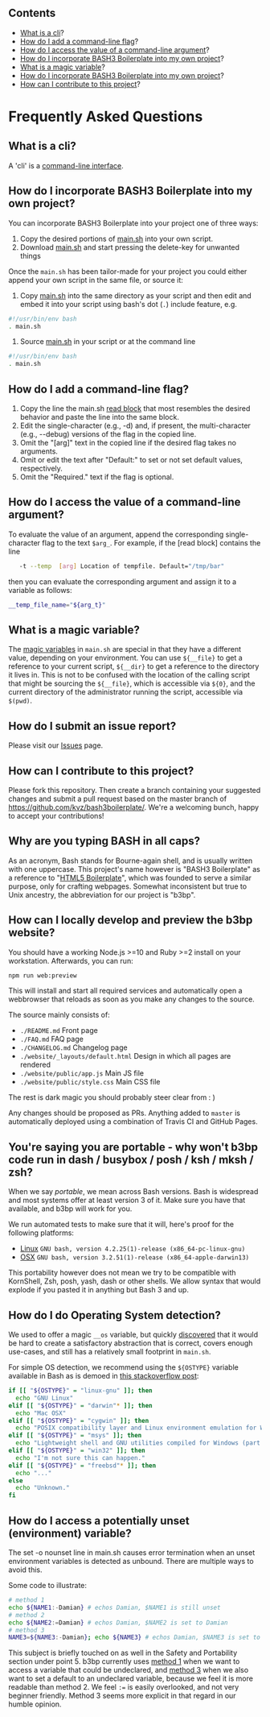 [This document is formatted with GitHub-Flavored Markdown.   ]:#
[For better viewing, including hyperlinks, read it online at ]:#
[https://github.com/kvz/bash3boilerplate/blob/master/FAQ.md  ]:#

## Contents

* [What is a cli](#what-is-a-cli)?
* [How do I add a command-line flag](#how-do-i-add-a-command-line-flag)?
* [How do I access the value of a command-line argument](#how-do-i-access-the-value-of-a-command-line-argument)?
* [How do I incorporate BASH3 Boilerplate into my own project](#how-do-i-incorporate-bash3boilerplate-into-my-own-project)?
* [What is a magic variable](#what-is-a-magic-variable)?
* [How do I incorporate BASH3 Boilerplate into my own project](#how-do-i-incorporate-bash3boilerplate-into-my-own-project)?
* [How can I contribute to this project](#how-can-i-contribute-to-this-project)?

<!--more-->

# Frequently Asked Questions

## What is a cli?

A 'cli' is a [command-line interface](https://en.wikipedia.org/wiki/Command-line_interface).

## How do I incorporate BASH3 Boilerplate into my own project?

You can incorporate BASH3 Boilerplate into your project one of three ways:
1. Copy the desired portions of [main.sh](https://github.com/kvz/bash3boilerplate/blob/master/main.sh) into your own script.
1. Download [main.sh](https://github.com/kvz/bash3boilerplate/blob/master/main.sh) and start pressing the delete-key for unwanted things

Once the `main.sh` has been tailor-made for your project you could either append your own script in the same file, or source it:

1. Copy [main.sh](https://github.com/kvz/bash3boilerplate/blob/master/main.sh) into the same directory as your script and then edit and embed it into your script using bash's dot (`.`) include feature, e.g.
```bash
#!/usr/bin/env bash
. main.sh
```
1. Source [main.sh](https://github.com/kvz/bash3boilerplate/blob/master/main.sh) in your script or at the command line
```bash
#!/usr/bin/env bash
. main.sh
```

## How do I add a command-line flag?

1. Copy the line the main.sh [read block](https://github.com/kvz/bash3boilerplate/blob/master/main.sh#L53) that most resembles the desired behavior and paste the line into the same block.
1. Edit the single-character (e.g., -d) and, if present, the multi-character (e.g., --debug) versions of the flag in the copied line.  
1. Omit the "[arg]" text in the copied line if the desired flag takes no arguments.
1. Omit or edit the text after "Default:" to set or not set default values, respectively. 
1. Omit the "Required." text if the flag is optional.

## How do I access the value of a command-line argument?

To evaluate the value of an argument, append the corresponding single-character flag to the text `$arg_`.  For example, if the [read block]
contains the line
```bash
   -t --temp  [arg] Location of tempfile. Default="/tmp/bar"
```

then you can evaluate the corresponding argument and assign it to a variable as follows:

```bash
__temp_file_name="${arg_t}"
```

## What is a magic variable?

The [magic variables](https://github.com/kvz/bash3boilerplate/blob/master/main.sh#L63) in `main.sh` are special in that they have a different value, depending on your environment. You can use `${__file}` to get a reference to your current script, `${__dir}` to get a reference to the directory it lives in. This is not to be confused with the location of the calling script that might be sourcing the `${__file}`, which is accessible via `${0}`, and the current directory of the administrator running the script, accessible via `$(pwd)`.

## How do I submit an issue report?

Please visit our [Issues](https://github.com/kvz/bash3boilerplate/issues) page.

## How can I contribute to this project?

Please fork this repository.  Then create a branch containing your suggested changes and submit a pull request based on the master branch
of <https://github.com/kvz/bash3boilerplate/>. We're a welcoming bunch, happy to accept your contributions!

## Why are you typing BASH in all caps?

As an acronym, Bash stands for Bourne-again shell, and is usually written with one uppercase. 
This project's name however is "BASH3 Boilerplate" as a reference to 
"[HTML5 Boilerplate](https://html5boilerplate.com/)", which was founded to serve a similar purpose, 
only for crafting webpages. 
Somewhat inconsistent but true to Unix ancestry, the abbreviation for our project is "b3bp".

## How can I locally develop and preview the b3bp website?

You should have a working Node.js >=10 and Ruby >=2 install on your workstation. Afterwards, you can run:

```bash
npm run web:preview
```

This will install and start all required services and automatically open a webbrowser that reloads as soon as you make any changes to the source.

The source mainly consists of:

- `./README.md` Front page
- `./FAQ.md` FAQ page
- `./CHANGELOG.md` Changelog page
- `./website/_layouts/default.html` Design in which all pages are rendered
- `./website/public/app.js` Main JS file
- `./website/public/style.css` Main CSS file

The rest is dark magic you should probably steer clear from : )

Any changes should be proposed as PRs. Anything added to `master` is automatically deployed using a combination of Travis CI and GitHub Pages.

## You're saying you are portable - why won't b3bp code run in dash / busybox / posh / ksh / mksh / zsh?

When we say _portable_, we mean across Bash versions. Bash is widespread and most systems
offer at least version 3 of it. Make sure you have that available, and b3bp will work for you.

We run automated tests to make sure that it will, here's proof for the following platforms:

- [Linux](https://travis-ci.org/kvz/bash3boilerplate/jobs/109804166#L91) `GNU bash, version 4.2.25(1)-release (x86_64-pc-linux-gnu)`
- [OSX](https://travis-ci.org/kvz/bash3boilerplate/jobs/109804167#L2453) `GNU bash, version 3.2.51(1)-release (x86_64-apple-darwin13)`

This portability however does not mean we try to be compatible with 
KornShell, Zsh, posh, yash, dash or other shells. We allow syntax that would explode if 
you pasted it in anything but Bash 3 and up.

## How do I do Operating System detection?

We used to offer a magic `__os` variable, but quickly [discovered](https://github.com/kvz/bash3boilerplate/issues/38) that it would be hard
to create a satisfactory abstraction that is correct, covers enough use-cases,
and still has a relatively small footprint in `main.sh`.

For simple OS detection, we recommend using the `${OSTYPE}` variable available in Bash as
is demoed in [this stackoverflow post](http://stackoverflow.com/a/8597411/151666):

```bash
if [[ "${OSTYPE}" = "linux-gnu" ]]; then
  echo "GNU Linux"
elif [[ "${OSTYPE}" = "darwin"* ]]; then
  echo "Mac OSX"
elif [[ "${OSTYPE}" = "cygwin" ]]; then
  echo "POSIX compatibility layer and Linux environment emulation for Windows"
elif [[ "${OSTYPE}" = "msys" ]]; then
  echo "Lightweight shell and GNU utilities compiled for Windows (part of MinGW)"
elif [[ "${OSTYPE}" = "win32" ]]; then
  echo "I'm not sure this can happen."
elif [[ "${OSTYPE}" = "freebsd"* ]]; then
  echo "..."
else
  echo "Unknown."
fi
```

## How do I access a potentially unset (environment) variable?

The set -o nounset line in main.sh causes error termination when an unset environment variables is detected as unbound. There are multiple ways to avoid this.

Some code to illustrate:

```bash
# method 1
echo ${NAME1:-Damian} # echos Damian, $NAME1 is still unset
# method 2
echo ${NAME2:=Damian} # echos Damian, $NAME2 is set to Damian
# method 3
NAME3=${NAME3:-Damian}; echo ${NAME3} # echos Damian, $NAME3 is set to Damian
```

This subject is briefly touched on as well in the Safety and Portability section under point 5. b3bp currently uses [method 1](https://github.com/kvz/bash3boilerplate/blob/master/main.sh#L85) when we want to access a variable that could be undeclared, and [method 3](https://github.com/kvz/bash3boilerplate/blob/master/main.sh#L46) when we also want to set a default to an undeclared variable, because we feel it is more readable than method 2. We feel `:=` is easily overlooked, and not very beginner friendly. Method 3 seems more explicit in that regard in our humble opinion.
